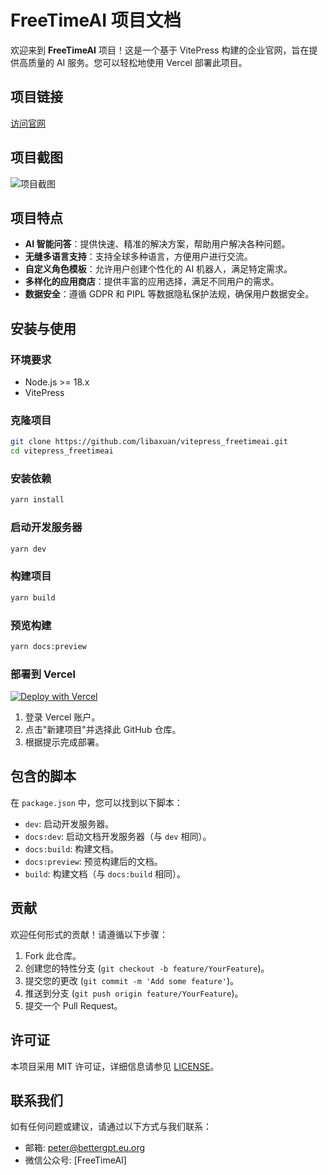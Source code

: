 # FreeTimeAI 项目文档

欢迎来到 **FreeTimeAI** 项目！这是一个基于 VitePress 构建的企业官网，旨在提供高质量的 AI 服务。您可以轻松地使用 Vercel 部署此项目。

## 项目链接
[访问官网](https://freetimeai.gptnav.eu.org)

## 项目截图

![项目截图](https://musictops.eu.org/file/1749542014551_freehome.jpg)

## 项目特点

- **AI 智能问答**：提供快速、精准的解决方案，帮助用户解决各种问题。
- **无缝多语言支持**：支持全球多种语言，方便用户进行交流。
- **自定义角色模板**：允许用户创建个性化的 AI 机器人，满足特定需求。
- **多样化的应用商店**：提供丰富的应用选择，满足不同用户的需求。
- **数据安全**：遵循 GDPR 和 PIPL 等数据隐私保护法规，确保用户数据安全。

## 安装与使用

### 环境要求

- Node.js >= 18.x
- VitePress

### 克隆项目

```bash
git clone https://github.com/libaxuan/vitepress_freetimeai.git
cd vitepress_freetimeai
```

### 安装依赖

```bash
yarn install
```

### 启动开发服务器

```bash
yarn dev
```

### 构建项目

```bash
yarn build
```

### 预览构建

```bash
yarn docs:preview
```

### 部署到 Vercel

[![Deploy with Vercel](https://vercel.com/button)](https://vercel.com/new/git/external?repository-url=https://github.com/libaxuan/vitepress_freetimeai)

1. 登录 Vercel 账户。
2. 点击"新建项目"并选择此 GitHub 仓库。
3. 根据提示完成部署。

## 包含的脚本

在 `package.json` 中，您可以找到以下脚本：

- `dev`: 启动开发服务器。
- `docs:dev`: 启动文档开发服务器（与 `dev` 相同）。
- `docs:build`: 构建文档。
- `docs:preview`: 预览构建后的文档。
- `build`: 构建文档（与 `docs:build` 相同）。

## 贡献

欢迎任何形式的贡献！请遵循以下步骤：

1. Fork 此仓库。
2. 创建您的特性分支 (`git checkout -b feature/YourFeature`)。
3. 提交您的更改 (`git commit -m 'Add some feature'`)。
4. 推送到分支 (`git push origin feature/YourFeature`)。
5. 提交一个 Pull Request。

## 许可证

本项目采用 MIT 许可证，详细信息请参见 [LICENSE](LICENSE)。

## 联系我们

如有任何问题或建议，请通过以下方式与我们联系：

- 邮箱: peter@bettergpt.eu.org
- 微信公众号: [FreeTimeAI]